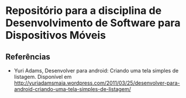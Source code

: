 Repositório para a disciplina de Desenvolvimento de Software para Dispositivos Móveis
================

Referências
---------

- Yuri Adams, Desenvolver para android: Criando uma tela simples de listagem. Disponível em http://yuriadamsmaia.wordpress.com/2011/03/25/desenvolver-para-android-criando-uma-tela-simples-de-listagem/